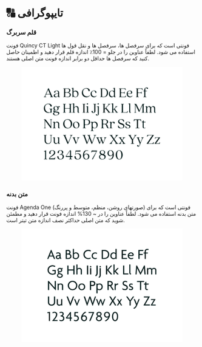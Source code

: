 # 🔠 تایپوگرافی

### قلم سربرگ

فونت Quincy CT Light فونتی است که برای سرفصل ها، سرفصل ها و نقل قول ها استفاده می شود. لطفاً عناوین را در جلو = 100٪ اندازه قلم قرار دهید و اطمینان حاصل کنید که سرفصل ها حداقل دو برابر اندازه فونت متن اصلی هستند.                                                                                                                                                          &#x20;

<figure><img src=".gitbook/assets/image (1).png" alt=""><figcaption></figcaption></figure>

### متن بدنه

فونت Agenda One (صورتهای روشن، منظم، متوسط ​​و پررنگ) فونتی است که برای متن بدنه استفاده می شود. لطفاً عناوین را در \~ 130% اندازه فونت قرار دهید و مطمئن شوید که متن اصلی حداکثر نصف اندازه متن تیتر است.

<figure><img src=".gitbook/assets/image (4).png" alt=""><figcaption></figcaption></figure>
